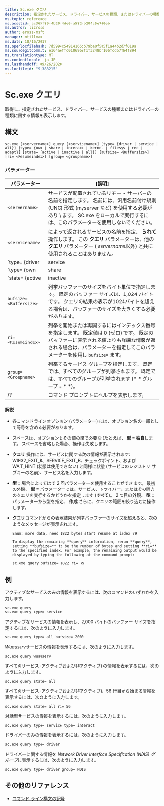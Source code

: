 ```yaml
---
title: Sc.exe クエリ
description: 指定されたサービス、ドライバー、サービスの種類、またはドライバーの種類に関する情報を取得して表示する、sc.exe クエリコマンドの参照記事。
ms.topic: reference
ms.assetid: ac365f89-4b20-4de6-a582-b204c5e7d0eb
ms.author: lizross
author: eross-msft
manager: mtillman
ms.date: 10/16/2017
ms.openlocfilehash: 7d5994c54914165cb79ba0f505f1a44b2d7f019a
ms.sourcegitcommit: e164aeffc01069b8f1f3248bf106fcdb7f64f894
ms.translationtype: MT
ms.contentlocale: ja-JP
ms.lasthandoff: 09/26/2020
ms.locfileid: "91388215"
---
```

# <a name="scexe-query"></a>Sc.exe クエリ

取得し、指定されたサービス、ドライバー、サービスの種類またはドライバーの種類に関する情報を表示します。

## <a name="syntax"></a>構文

```
sc.exe [<servername>] query [<servicename>] [type= {driver | service | all}] [type= {own | share | interact | kernel | filesys | rec | adapt}] [state= {active | inactive | all}] [bufsize= <Buffersize>] [ri= <Resumeindex>] [group= <groupname>]
```

### <a name="parameters"></a>パラメーター

| パラメーター | [説明] |
|--|--|
| `<servername>` | サービスが配置されているリモート サーバーの名前を指定します。 名前には、汎用名前付け規則 (UNC) 形式 (myserver など) を使用する必要があり \\ ます。 SC.exe をローカルで実行するには、このパラメーターを使用しないでください。 |
| `<servicename>` | によって返されるサービスの名前を指定、 **られて** 操作します。 この **クエリ** パラメーターは、他の **クエリ** パラメーター ( *servername*以外) と共に使用されることはありません。 |
| `type= {driver | service | all}` | 列挙の対象を指定します。 選択肢は次のようになっています。<ul><li>**ドライバー** -ドライバーのみが列挙されることを指定します。</li><li>**サービス** -列挙されるサービスのみを指定します。 これが既定値です。</li><li>**all** -ドライバーとサービスの両方が列挙されることを指定します。</li></ul> |
| `type= {own | share | interact | kernel | filesys | rec | adapt}` | サービスの型または列挙するドライバーの種類を指定します。 選択肢は次のようになっています。<ul><li>**独自** -独自のプロセスで実行されているサービスを指定します。 実行可能ファイルは他のサービスと共有されません。 これが既定値です。</li><li>**共有** -共有プロセスとして実行されるサービスを指定します。 その他のサービス実行可能ファイルを共有します。</li><li>**カーネル** のドライバーを指定します。</li><li>**filesys** -ファイル システム ドライバーを指定します。</li><li>**推奨値** -ファイル システムで認められたコンピューターで使用されるファイル システムを識別するドライバーを指定します。</li><li>**対話** -ユーザーからの入力を受け取って、デスクトップと対話可能なサービスを指定します。 対話型サービスは、LocalSystem アカウントで実行する必要があります。 この型は、 **type = 独自**または**type = shared**と組み合わせて使用する必要があります (たとえば、 **type = 相互作用****型 = 独自**)。 使用して **型 = 対話** 自体でエラーが生成されます。</li></ul> |
| `state= {active | inactive | all}` | 列挙するサービスの開始状態を指定します。 選択肢は次のようになっています。<ul><li>**アクティブ** -すべてのアクティブなサービスを指定します。 これが既定値です。</li><li>**inactive** -一時停止または停止されたすべてのサービスを指定します。</li><li>**all** -すべてのサービスを指定します。</li></ul> |
| `bufsize= <Buffersize>` | 列挙バッファーのサイズをバイト単位で指定します。 既定のバッファー サイズは、1,024 バイトです。 クエリの結果の表示が1024バイトを超える場合は、バッファーのサイズを大きくする必要があります。 |
| `ri= <Resumeindex>` | 列挙を開始または再開するにはインデックス番号を指定します。 既定値は 0 (ゼロ) です。 既定のバッファーに表示される値よりも詳細な情報が返される場合は、パラメーターを指定してこのパラメーターを使用し `bufsize=` ます。 |
| `group= <Groupname>` | 列挙するサービス グループを指定します。 既定では、すべてのグループが列挙されます。 既定では、すべてのグループが列挙されます (* * グループ = * *)。 |
| /? | コマンド プロンプトにヘルプを表示します。 |

#### <a name="remarks"></a>解説

- 各コマンドラインオプション (パラメーター) には、オプション名の一部として等号を含める必要があります。

- スペースは、オプションとその値の間で必要な (たとえば、 **型 = 独自**します。 スペースを省略した場合、操作は失敗します。

- **クエリ** 操作には、サービスに関する次の情報が表示されます: WIN32_EXIT_B、SERVICE_EXIT_B、チェックポイント、および WAIT_HINT (状態は使用できない) と同様に状態 (サービスのレジストリ サブキーの名前)、サービス名を入力します。

- **型 =** 場合によってはで 2 回パラメーターを使用することができます。 最初の外観、 **型 =** パラメーターでは、サービス、ドライバー、またはその両方のクエリを実行するかどうかを指定します (**すべて**)。 2 つ目の外観、 **型 =** パラメーターから型を指定、 **作成** さらに、クエリの範囲を絞り込むに操作します。

- **クエリ**コマンドからの表示結果が列挙バッファーのサイズを超えると、次のようなメッセージが表示されます。

  ```
  Enum: more data, need 1822 bytes start resume at index 79

  To display the remaining **query** information, rerun **query**, setting **bufsize=** to be the number of bytes and setting **ri=** to the specified index. For example, the remaining output would be displayed by typing the following at the command prompt:

  sc.exe query bufsize= 1822 ri= 79
  ```

## <a name="examples"></a>例

アクティブなサービスのみの情報を表示するには、次のコマンドのいずれかを入力します。

```
sc.exe query
sc.exe query type= service
```

アクティブなサービスの情報を表示し、2,000 バイトのバッファー サイズを指定するには、次のように入力します。

```
sc.exe query type= all bufsize= 2000
```

*Wuauserv*サービスの情報を表示するには、次のように入力します。

```
sc.exe query wuauserv
```

すべてのサービス (アクティブおよび非アクティブ) の情報を表示するには、次のように入力します。

```
sc.exe query state= all
```

すべてのサービス (アクティブおよび非アクティブ)、56 行目から始まる情報を表示するには、次のように入力します。

```
sc.exe query state= all ri= 56
```

対話型サービスの情報を表示するには、次のように入力します。

```
sc.exe query type= service type= interact
```

ドライバーのみの情報を表示するには、次のように入力します。

```
sc.exe query type= driver
```

ドライバーに関する情報を *Network Driver Interface Specification (NDIS) グループ*に表示するには、次のように入力します。

```
sc.exe query type= driver group= NDIS
```

## <a name="additional-references"></a>その他のリファレンス

- [コマンド ライン構文の記号](command-line-syntax-key.md)
